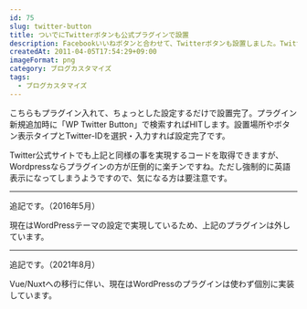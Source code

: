 ```yaml
---
id: 75
slug: twitter-button
title: ついでにTwitterボタンも公式プラグインで設置
description: Facebookいいねボタンと合わせて、Twitterボタンも設置しました。Twitter公式のプラグイン「WP Twitter Button」です。
createdAt: 2011-04-05T17:54:29+09:00
imageFormat: png
category: ブログカスタマイズ
tags:
  - ブログカスタマイズ
---
```


こちらもプラグイン入れて、ちょっとした設定するだけで設置完了。プラグイン新規追加時に「WP Twitter Button」で検索すればHITします。設置場所やボタン表示タイプとTwitter-IDを選択・入力すれば設定完了です。

<app-capture-image article-id="75" img-file-name="twitterPluginSet.png" caption="WP Twitter Button Plugin設定画面"></app-capture-image>

Twitter公式サイトでも上記と同様の事を実現するコードを取得できますが、Wordpressならプラグインの方が圧倒的に楽チンですね。ただし強制的に英語表示になってしまうようですので、気になる方は要注意です。

* * *

追記です。（2016年5月）

現在はWordPressテーマの設定で実現しているため、上記のプラグインは外しています。

* * *

追記です。（2021年8月）

Vue/Nuxtへの移行に伴い、現在はWordPressのプラグインは使わず個別に実装しています。
